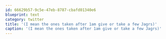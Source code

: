 ```yaml
---
id: 66629b57-9c5e-47eb-8787-cbafd01340e6
blueprint: text
category: twitter
title: '(I mean the ones taken after 1am give or take a few Jagrs)'
caption: '(I mean the ones taken after 1am give or take a few Jagrs)'
---
```

